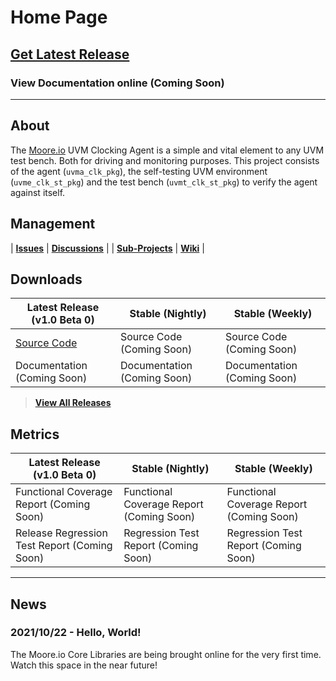 # Home Page

## [Get Latest Release](https://mooreio.com/packages/uvma_clk.tgz)
### View Documentation online (Coming Soon)

----------------

## About
The [Moore.io](https://www.mooreio.com) UVM Clocking Agent is a simple and vital element to any UVM test bench.  Both for driving and monitoring purposes.  This project consists of the agent (`uvma_clk_pkg`), the self-testing UVM environment (`uvme_clk_st_pkg`) and the test bench (`uvmt_clk_st_pkg`) to verify the agent against itself.


## Management

| **[Issues](https://github.com/Datum-Technology-Corporation/uvma_clk/issues)** | **[Discussions](https://github.com/Datum-Technology-Corporation/uvma_clk/discussions)** |
| **[Sub-Projects](https://github.com/Datum-Technology-Corporation/uvma_clk/projects)** | **[Wiki](https://github.com/Datum-Technology-Corporation/uvma_clk/wiki)** |


## Downloads

| Latest Release (v1.0 Beta 0) | Stable (Nightly) | Stable (Weekly) |
| --------------------- | ---------------- | --------------- |
| [Source Code](https://mooreio.com/packages/uvma_clk.tgz) | Source Code (Coming Soon) | Source Code (Coming Soon) |
| Documentation (Coming Soon) | Documentation (Coming Soon) | Documentation (Coming Soon) |

> **[View All Releases](releases.md)**



## Metrics

| Latest Release (v1.0 Beta 0) | Stable (Nightly) | Stable (Weekly) |
| --------------------- | ---------------- | --------------- |
| Functional Coverage Report (Coming Soon) | Functional Coverage Report (Coming Soon) | Functional Coverage Report (Coming Soon) |
| Release Regression Test Report (Coming Soon) | Regression Test Report (Coming Soon) | Regression Test Report (Coming Soon) |


----------------


## News
### 2021/10/22 - Hello, World!
The Moore.io Core Libraries are being brought online for the very first time. Watch this space in the near future!
